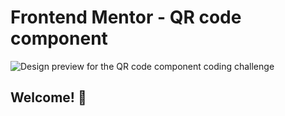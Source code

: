 # Frontend Mentor - QR code component

![Design preview for the QR code component coding challenge](./design/desktop-preview.jpg)

## Welcome! 👋
